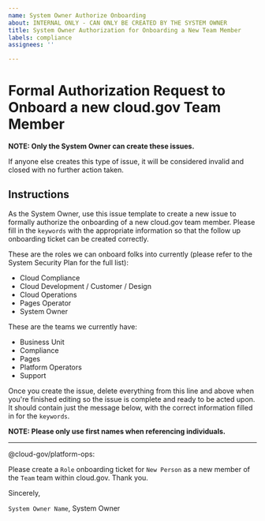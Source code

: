 ```yaml
---
name: System Owner Authorize Onboarding
about: INTERNAL ONLY - CAN ONLY BE CREATED BY THE SYSTEM OWNER
title: System Owner Authorization for Onboarding a New Team Member
labels: compliance
assignees: ''

---
```


# Formal Authorization Request to Onboard a new cloud.gov Team Member

**NOTE: Only the System Owner can create these issues.**

If anyone else creates this type of issue, it will be considered invalid and closed with no further action taken.

## Instructions

As the System Owner, use this issue template to create a new issue to formally authorize the onboarding of a new cloud.gov team member.  Please fill in the `keywords` with the appropriate information so that the follow up onboarding ticket can be created correctly.

These are the roles we can onboard folks into currently (please refer to the System Security Plan for the full list):

- Cloud Compliance
- Cloud Development / Customer / Design
- Cloud Operations
- Pages Operator
- System Owner

These are the teams we currently have:

- Business Unit
- Compliance
- Pages
- Platform Operators
- Support

Once you create the issue, delete everything from this line and above when you're finished editing so the issue is complete and ready to be acted upon.  It should contain just the message below, with the correct information filled in for the `keywords`.

**NOTE:  Please only use first names when referencing individuals.**

---

@cloud-gov/platform-ops:

Please create a `Role` onboarding ticket for `New Person` as a new member of the `Team` team within cloud.gov.  Thank you.

Sincerely,

`System Owner Name`, System Owner
